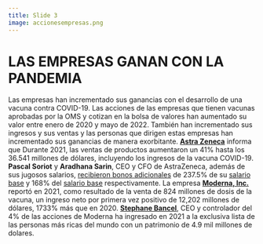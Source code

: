 ```yaml
---
title: Slide 3
image: accionesempresas.png
---
```


# LAS EMPRESAS GANAN CON LA PANDEMIA

Las empresas han incrementado sus ganancias con el desarrollo de una vacuna contra COVID-19. Las acciones de las empresas que tienen vacunas aprobadas por la OMS y cotizan en la bolsa de valores han aumentado su valor entre enero de 2020 y mayo de 2022.  También han incrementado sus ingresos y sus ventas y las personas que dirigen estas empresas han incrementado sus ganancias de manera exorbitante. **[Astra Zeneca](https://www.sec.gov/ix?doc=/Archives/edgar/data/0000901832/000110465922025720/azn-20211231x20f.htm)** informa que Durante 2021, las ventas de productos aumentaron un 41% hasta los 36.541 millones de dólares, incluyendo los ingresos de la vacuna COVID-19. **Pascal Soriot** y **Aradhana Sarin**, CEO y CFO de AstraZeneca, además de sus jugosos salarios, [recibieron bonos adicionales](https://www.astrazeneca.com/content/dam/az/Investor_Relations/annual-report-2021/pdf/AstraZeneca_AR_2021.pdf) de 237.5% de su [salario base](https://www.sec.gov/Archives/edgar/data/901832/000095010317002275/dp73779_ex0403.htm) y 168% del [salario base](https://www.sec.gov/Archives/edgar/data/0000901832/000110465922025720/azn-20211231xex4d2.htm) respectivamente. La empresa **[Moderna, Inc.](https://www.sec.gov/ix?doc=/Archives/edgar/data/1682852/000168285222000012/mrna-20211231.htm)** reportó en 2021, como resultado de la venta de 824 millones de dosis de la vacuna, un ingreso neto por primera vez positivo de 12,202 millones de dólares,  1733% más que en 2020. **[Stephane Bancel](https://www.forbes.com/profile/stephane-bancel/?list=rtb/&sh=7308a27e3742)**, CEO y controlador del 4% de las acciones de Moderna ha ingresado en 2021 a la exclusiva lista de las personas más ricas del mundo con un patrimonio de 4.9 mil millones de dolares.
